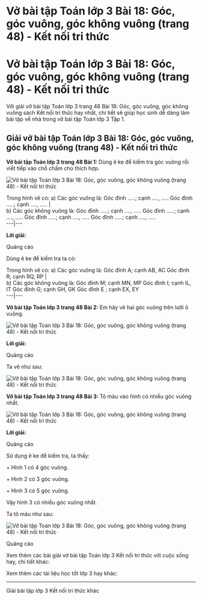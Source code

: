 # Vở bài tập Toán lớp 3 Bài 18: Góc, góc vuông, góc không vuông (trang 48) - Kết nối tri thức

# Vở bài tập Toán lớp 3 Bài 18: Góc, góc vuông, góc không vuông (trang 48) - Kết nối tri thức

Với giải vở bài tập Toán lớp 3 trang 48 Bài 18: Góc, góc vuông, góc không vuông sách Kết nối tri thức hay nhất, chi tiết sẽ giúp học sinh dễ dàng làm bài tập về nhà trong vở bài tập Toán lớp 3 Tập 1.

## Giải vở bài tập Toán lớp 3 Bài 18: Góc, góc vuông, góc không vuông (trang 48) - Kết nối tri thức

**Vở bài tập Toán lớp 3 trang 48 Bài 1:** Dùng ê ke để kiểm tra góc vuông rồi viết tiếp vào chỗ chấm cho thích hợp.

![Vở bài tập Toán lớp 3 Bài 18: Góc, góc vuông, góc không vuông \(trang 48\) - Kết nối tri thức](https://vietjack.com/vbt-toan-3-kn/images/bai-18-goc-goc-vuong-goc-khong-vuong-1.PNG)

Trong hình vẽ có: a) Các góc vuông là: Góc đỉnh …..; cạnh …., ….. Góc đỉnh …..; cạnh …., ….. |    
b) Các góc không vuông là: Góc đỉnh …..; cạnh …., ….. Góc đỉnh …..; cạnh …., ….. Góc đỉnh …..; cạnh …., ….. Góc đỉnh …..; cạnh …., …..  
---|---  
  
**Lời giải:**

Quảng cáo

Dùng ê ke để kiểm tra ta có:

Trong hình vẽ có: a) Các góc vuông là: Góc đỉnh A; cạnh AB, AC Góc đỉnh R; cạnh RQ, RP |    
b) Các góc không vuông là: Góc đỉnh M; cạnh MN, MP Góc đỉnh I; cạnh IL, IT Góc đỉnh G; cạnh GH, GK Góc đỉnh E ; cạnh EX, EY  
---|---  
  
**Vở bài tập Toán lớp 3 trang 48 Bài 2:** Em hãy vẽ hai góc vuông trên lưới ô vuông.

![Vở bài tập Toán lớp 3 Bài 18: Góc, góc vuông, góc không vuông \(trang 48\) - Kết nối tri thức](https://vietjack.com/vbt-toan-3-kn/images/bai-18-goc-goc-vuong-goc-khong-vuong-2.PNG)

**Lời giải:**

Quảng cáo

Ta vẽ như sau:

![Vở bài tập Toán lớp 3 Bài 18: Góc, góc vuông, góc không vuông \(trang 48\) - Kết nối tri thức](https://vietjack.com/vbt-toan-3-kn/images/bai-18-goc-goc-vuong-goc-khong-vuong-3.PNG)

**Vở bài tập Toán lớp 3 trang 48 Bài 3:** Tô màu vào hình có nhiều góc vuông nhất.

![Vở bài tập Toán lớp 3 Bài 18: Góc, góc vuông, góc không vuông \(trang 48\) - Kết nối tri thức](https://vietjack.com/vbt-toan-3-kn/images/bai-18-goc-goc-vuong-goc-khong-vuong-4.PNG)

**Lời giải:**

Quảng cáo

Sử dụng ê ke để kiểm tra, ta thấy:

\+ Hình 1 có 4 góc vuông.

\+ Hình 2 có 3 góc vuông.

\+ Hình 3 có 5 góc vuông.

Vậy hình 3 có nhiều góc vuông nhất.

Ta tô màu như sau:

![Vở bài tập Toán lớp 3 Bài 18: Góc, góc vuông, góc không vuông \(trang 48\) - Kết nối tri thức](https://vietjack.com/vbt-toan-3-kn/images/bai-18-goc-goc-vuong-goc-khong-vuong-5.PNG)

Quảng cáo

Xem thêm các bài giải vở bài tập Toán lớp 3 Kết nối tri thức với cuộc sống hay, chi tiết khác:

Xem thêm các tài liệu học tốt lớp 3 hay khác:

* * *

Giải bài tập lớp 3 Kết nối tri thức khác
